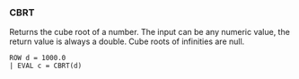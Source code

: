 <!--
This is generated by ESQL’s AbstractFunctionTestCase. Do no edit it. See ../README.md for how to regenerate it.
-->

### CBRT
Returns the cube root of a number. The input can be any numeric value, the return value is always a double.
Cube roots of infinities are null.

```esql
ROW d = 1000.0
| EVAL c = CBRT(d)
```
